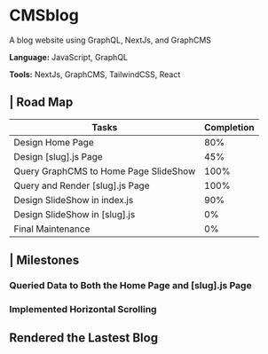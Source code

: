 # CMSblog

A blog website using GraphQL, NextJs, and GraphCMS

**Language:** JavaScript, GraphQL

**Tools:** NextJs, GraphCMS, TailwindCSS, React

## | Road Map
| Tasks                                     	| Completion 	|
|-------------------------------------------	|------------	|
| Design Home Page                          	| 80%       	|
| Design [slug].js Page                      	| 45%       	|
| Query GraphCMS to Home Page SlideShow 	    | 100%       	|
| Query and Render [slug].js Page           	| 100%        	|
| Design SlideShow in index.js                  | 90%         	|
| Design SlideShow in [slug].js                 | 0%            |
| Final Maintenance                             | 0%            |

## | Milestones

### Queried Data to Both the Home Page and [slug].js Page

### Implemented Horizontal Scrolling 

## Rendered the Lastest Blog  